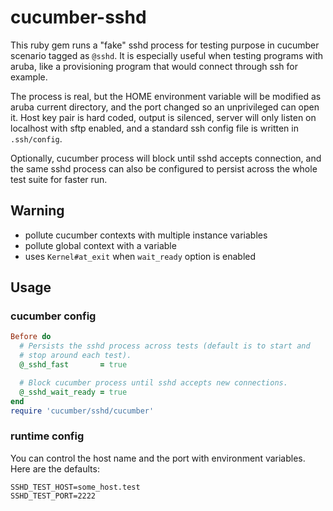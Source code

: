 cucumber-sshd
=============

  This ruby gem runs a "fake" sshd process for testing purpose in
cucumber scenario tagged as `@sshd`. It is especially useful when
testing programs with aruba, like a provisioning program that would
connect through ssh for example.

  The process is real, but the HOME environment variable will be
modified as aruba current directory, and the port changed so an
unprivileged can open it. Host key pair is hard coded, output is
silenced, server will only listen on localhost with sftp enabled, and
a standard ssh config file is written in `.ssh/config`.

  Optionally, cucumber process will block until sshd accepts
connection, and the same sshd process can also be configured to
persist across the whole test suite for faster run.


Warning
-------

* pollute cucumber contexts with multiple instance variables
* pollute global context with a variable
* uses `Kernel#at_exit` when `wait_ready` option is enabled


Usage
-----

### cucumber config

```ruby
Before do
  # Persists the sshd process across tests (default is to start and
  # stop around each test).
  @_sshd_fast       = true

  # Block cucumber process until sshd accepts new connections.
  @_sshd_wait_ready = true
end
require 'cucumber/sshd/cucumber'
```

### runtime config

You can control the host name and the port with environment variables.
Here are the defaults:

    SSHD_TEST_HOST=some_host.test
    SSHD_TEST_PORT=2222
